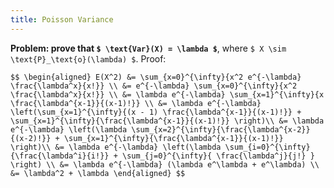 ```yaml
---
title: Poisson Variance
---
```


**Problem: prove that `$ \text{Var}(X) = \lambda $`**, where
`$ X \sim \text{P}_\text{o}(\lambda) $`. Proof:

`$$
\begin{aligned}
E(X^2) &= \sum_{x=0}^{\infty}{x^2 e^{-\lambda} \frac{\lambda^x}{x!}} \\
  &= e^{-\lambda} \sum_{x=0}^{\infty}{x^2 \frac{\lambda^x}{x!}} \\
  &= \lambda e^{-\lambda} \sum_{x=1}^{\infty}{x \frac{\lambda^{x-1}}{(x-1)!}} \\
  &= \lambda e^{-\lambda} \left(\sum_{x=1}^{\infty}{(x - 1) \frac{\lambda^{x-1}}{(x-1)!}} + \sum_{x=1}^{\infty}{\frac{\lambda^{x-1}}{(x-1)!}} \right)\\
  &= \lambda e^{-\lambda} \left(\lambda \sum_{x=2}^{\infty}{\frac{\lambda^{x-2}}{(x-2)!}} + \sum_{x=1}^{\infty}{\frac{\lambda^{x-1}}{(x-1)!}} \right)\\
  &= \lambda e^{-\lambda} \left(\lambda \sum_{i=0}^{\infty}{\frac{\lambda^i}{i!}} + \sum_{j=0}^{\infty}{ \frac{\lambda^j}{j!} } \right) \\
  &= \lambda e^{-\lambda} (\lambda e^\lambda + e^\lambda) \\
  &= \lambda^2 + \lambda
\end{aligned}
$$`
